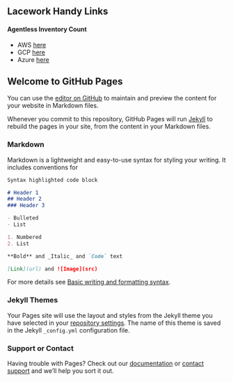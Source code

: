 ## Lacework Handy Links  
  
#### Agentless Inventory Count
- AWS [here](https://github.com/lacework-dev/scripts/blob/main/bash/lw_aws_inventory.sh)
- GCP [here](https://github.com/lacework-dev/scripts/blob/main/bash/lw_gcp_exploit.sh)
- Azure [here](https://github.com/lacework-dev/scripts/blob/main/bash/lw_azure_inventory.sh)








## Welcome to GitHub Pages

You can use the [editor on GitHub](https://github.com/anthonygrees/anthonygrees.github.io/edit/main/index.md) to maintain and preview the content for your website in Markdown files.

Whenever you commit to this repository, GitHub Pages will run [Jekyll](https://jekyllrb.com/) to rebuild the pages in your site, from the content in your Markdown files.

### Markdown

Markdown is a lightweight and easy-to-use syntax for styling your writing. It includes conventions for

```markdown
Syntax highlighted code block

# Header 1
## Header 2
### Header 3

- Bulleted
- List

1. Numbered
2. List

**Bold** and _Italic_ and `Code` text

[Link](url) and ![Image](src)
```

For more details see [Basic writing and formatting syntax](https://docs.github.com/en/github/writing-on-github/getting-started-with-writing-and-formatting-on-github/basic-writing-and-formatting-syntax).

### Jekyll Themes

Your Pages site will use the layout and styles from the Jekyll theme you have selected in your [repository settings](https://github.com/anthonygrees/anthonygrees.github.io/settings/pages). The name of this theme is saved in the Jekyll `_config.yml` configuration file.

### Support or Contact

Having trouble with Pages? Check out our [documentation](https://docs.github.com/categories/github-pages-basics/) or [contact support](https://support.github.com/contact) and we’ll help you sort it out.
